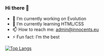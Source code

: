 ### Hi there 👋

- 🔭 I’m currently working on Evolution
- 🌱 I’m currently learning HTML/CSS
- 📫 How to reach me: admin@innocents.eu
- ⚡ Fun fact: I’m the best

[![Top Langs](https://github-readme-stats.vercel.app/api/top-langs/?username=Kaiserpunkt)](https://github.com/anuraghazra/github-readme-stats)
